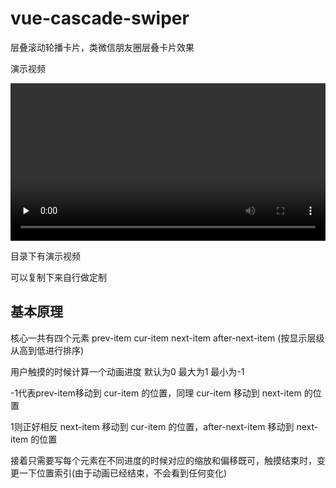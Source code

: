 # vue-cascade-swiper
层叠滚动轮播卡片，类微信朋友圈层叠卡片效果

演示视频

<video id="video" controls="" preload="none"  style="width:100%">
      <source id="mp4" src="./demo.mp4" type="video/mp4">
</video>

目录下有演示视频

可以复制下来自行做定制

## 基本原理

核心一共有四个元素 
prev-item cur-item next-item after-next-item (按显示层级从高到低进行排序)

用户触摸的时候计算一个动画进度 默认为0 最大为1 最小为-1

-1代表prev-item移动到 cur-item 的位置，同理  cur-item 移动到 next-item 的位置

1则正好相反 next-item 移动到 cur-item 的位置，after-next-item 移动到 next-item 的位置

接着只需要写每个元素在不同进度的时候对应的缩放和偏移既可，触摸结束时，变更一下位置索引(由于动画已经结束，不会看到任何变化)